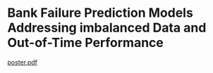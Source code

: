 # Bank Failure Prediction Models Addressing imbalanced Data and Out-of-Time Performance

[poster.pdf](https://github.com/seymagnn/IRSYSC2023_Bank_Failure_Prediction/files/13202254/poster.pdf)
